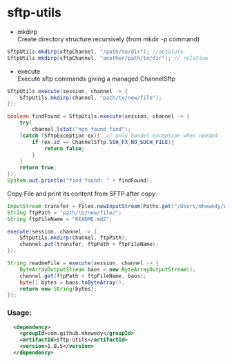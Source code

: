 # sftp-utils

 * mkdirp  
Create directory structure recursively (from mkdir -p command)   

```java
SftpUtils.mkdirp(sftpChannel, "/path/to/dir"); //absolute
SftpUtils.mkdirp(sftpChannel, "another/path/to/dir"); // relative
```

 * execute   
 Execute sftp commands giving a managed ChannelSftp

```java
SftpUtils.execute(session, channel -> {
    SftpUtils.mkdirp(channel, "path/to/new/file");
});

boolean findFound = SftpUtils.execute(session, channel -> {
    try{
        channel.lstat("non_found_find");
    }catch (SftpException ex){  // only handel exception when needed
        if (ex.id == ChannelSftp.SSH_FX_NO_SUCH_FILE){
            return false;
        }
    }
    return true;
});
System.out.println("find found: " + findFound);
```

Copy File and print its content from SFTP after copy:

```java
InputStream transfer = Files.newInputStream(Paths.get("/Users/mhewedy/Work/Code/sftp-utils/README.md"));
String ftpPath = "path/to/new/file/";
String ftpFileName = "README.md2";

execute(session, channel -> {
    SftpUtils.mkdirp(channel, ftpPath);
    channel.put(transfer, ftpPath + ftpFileName);
});

String readmeFile = execute(session, channel -> {
    ByteArrayOutputStream baos = new ByteArrayOutputStream();
    channel.get(ftpPath + ftpFileName, baos);
    byte[] bytes = baos.toByteArray();
    return new String(bytes);
});
```

### Usage:
```xml
  <dependency>
    <groupId>com.github.mhewedy</groupId>
    <artifactId>sftp-utils</artifactId>
    <version>1.0.5</version>
  </dependency>
```
